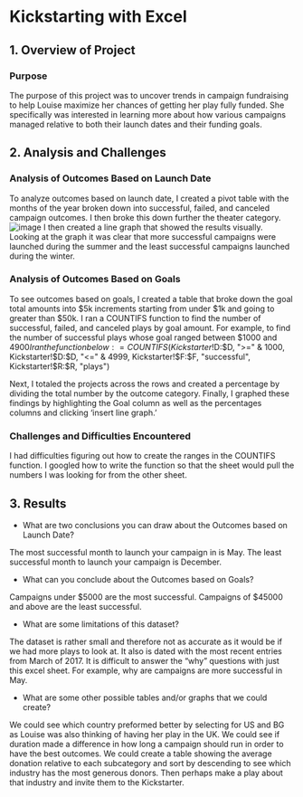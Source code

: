 # Kickstarting with Excel
## 1. Overview of Project
### Purpose
The purpose of this project was to uncover trends in campaign fundraising to help Louise maximize her chances of getting her play fully funded. She specifically was interested in learning more about how various campaigns managed relative to both their launch dates and their funding goals. 
## 2. Analysis and Challenges
### Analysis of Outcomes Based on Launch Date
To analyze outcomes based on launch date, I created a pivot table with the months of the year broken down into successful, failed, and canceled campaign outcomes. I then broke this down further the theater category. 
![image](This_PC/Pictures/Launch_date.png)
I then created a line graph that showed the results visually. Looking at the graph it was clear that more successful campaigns were launched during the summer and the least successful campaigns launched during the winter. 
 
### Analysis of Outcomes Based on Goals
To see outcomes based on goals, I created a table that broke down the goal total amounts into $5k increments starting from under $1k and going to greater than $50k. I ran a COUNTIFS function to find the number of successful, failed, and canceled plays by goal amount. 
For example, to find the number of successful plays whose goal ranged between $1000 and $4900 I ran the function below: 
=COUNTIFS(Kickstarter!$D:$D, ">=" & 1000, Kickstarter!$D:$D, "<=" & 4999, Kickstarter!$F:$F, "successful", Kickstarter!$R:$R, "plays")
 
Next, I totaled the projects across the rows and created a percentage by dividing the total number by the outcome category. Finally, I graphed these findings by highlighting the Goal column as well as the percentages columns and clicking ‘insert line graph.’
 
### Challenges and Difficulties Encountered
I had difficulties figuring out how to create the ranges in the COUNTIFS function. I googled how to write the function so that the sheet would pull the numbers I was looking for from the other sheet. 
## 3. Results
- What are two conclusions you can draw about the Outcomes based on Launch Date?

The most successful month to launch your campaign in is May. The least successful month to launch your campaign is December. 
- What can you conclude about the Outcomes based on Goals?

Campaigns under $5000 are the most successful. Campaigns of $45000 and above are the least successful. 
- What are some limitations of this dataset?

The dataset is rather small and therefore not as accurate as it would be if we had more plays to look at. It also is dated with the most recent entries from March of 2017. It is difficult to answer the “why” questions with just this excel sheet. For example, why are campaigns are more successful in May. 
- What are some other possible tables and/or graphs that we could create?

We could see which country preformed better by selecting for US and BG as Louise was also thinking of having her play in the UK. We could see if duration made a difference in how long a campaign should run in order to have the best outcomes. We could create a table showing the average donation relative to each subcategory and sort by descending to see which industry has the most generous donors. Then perhaps make a play about that industry and invite them to the Kickstarter. 
